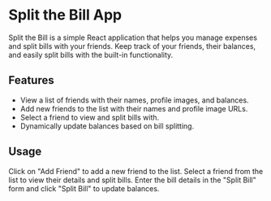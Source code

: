 # Split the Bill App

Split the Bill is a simple React application that helps you manage expenses and split bills with your friends. Keep track of your friends, their balances, and easily split bills with the built-in functionality.

## Features

- View a list of friends with their names, profile images, and balances.
- Add new friends to the list with their names and profile image URLs.
- Select a friend to view and split bills with.
- Dynamically update balances based on bill splitting.

## Usage
Click on "Add Friend" to add a new friend to the list.
Select a friend from the list to view their details and split bills.
Enter the bill details in the "Split Bill" form and click "Split Bill" to update balances.
